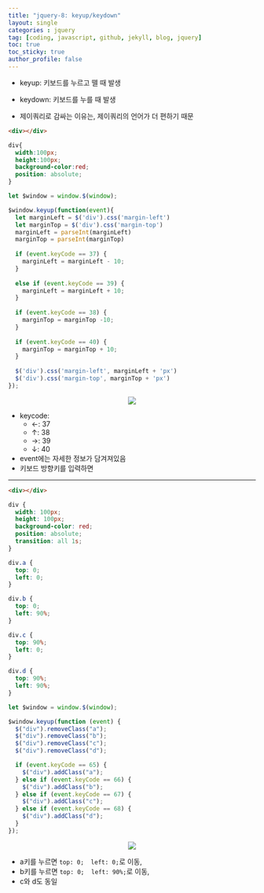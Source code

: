 ```yaml
---
title: "jquery-8: keyup/keydown"
layout: single
categories : jquery
tag: [coding, javascript, github, jekyll, blog, jquery]
toc: true
toc_sticky: true
author_profile: false
---
```


- keyup: 키보드를 누르고 뗄 때 발생
- keydown: 키보드를 누를 때 발생

- 제이쿼리로 감싸는 이유는, 제이쿼리의 언어가 더 편하기 때문

```html
<div></div>
```

```css
div{
  width:100px;
  height:100px;
  background-color:red;
  position: absolute;
}

```

```js
let $window = window.$(window);

$window.keyup(function(event){
  let marginLeft = $('div').css('margin-left')
  let marginTop = $('div').css('margin-top')
  marginLeft = parseInt(marginLeft)
  marginTop = parseInt(marginTop)
  
  if (event.keyCode == 37) {
    marginLeft = marginLeft - 10;
  }
  
  else if (event.keyCode == 39) {
    marginLeft = marginLeft + 10;
  }
  
  if (event.keyCode == 38) {
    marginTop = marginTop -10;
  }
  
  if (event.keyCode == 40) {
    marginTop = marginTop + 10;
  }
  
  $('div').css('margin-left', marginLeft + 'px')
  $('div').css('margin-top', marginTop + 'px')
});
```

<p align="center">
  <img src="https://user-images.githubusercontent.com/111720411/209913805-01209e33-860c-44db-8942-edaa834512b6.gif">
  </p>

- keycode:
  - ←: 37
  - ↑: 38
  - →: 39
  - ↓: 40
- event에는 자세한 정보가 담겨져있음
- 키보드 방향키를 입력하면 

---

```html
<div></div>
```

```css
div {
  width: 100px;
  height: 100px;
  background-color: red;
  position: absolute;
  transition: all 1s;
}

div.a {
  top: 0;
  left: 0;
}

div.b {
  top: 0;
  left: 90%;
}

div.c {
  top: 90%;
  left: 0;
}

div.d {
  top: 90%;
  left: 90%;
}

```

```js
let $window = window.$(window);

$window.keyup(function (event) {
  $("div").removeClass("a");
  $("div").removeClass("b");
  $("div").removeClass("c");
  $("div").removeClass("d");

  if (event.keyCode == 65) {
    $("div").addClass("a");
  } else if (event.keyCode == 66) {
    $("div").addClass("b");
  } else if (event.keyCode == 67) {
    $("div").addClass("c");
  } else if (event.keyCode == 68) {
    $("div").addClass("d");
  }
});
```


<p align="center">
  <img src="https://user-images.githubusercontent.com/111720411/209914136-0a1d34eb-a6c5-48e0-9454-99284258b3aa.gif">
  </p>


- a키를 누르면 `top: 0;  left: 0;`로 이동, 
- b키를 누르면 `top: 0;  left: 90%;`로 이동,
- c와 d도 동일

